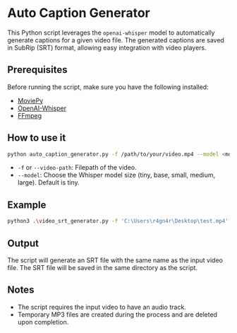# Auto Caption Generator

This Python script leverages the `openai-whisper` model to automatically generate captions for a given video file. The generated captions are saved in SubRip (SRT) format, allowing easy integration with video players.

## Prerequisites

Before running the script, make sure you have the following installed:

- [MoviePy](https://zulko.github.io/moviepy/)
- [OpenAI-Whisper](https://pypi.org/project/openai-whisper/)
- [FFmpeg](https://www.ffmpeg.org/)

## How to use it

```bash
python auto_caption_generator.py -f /path/to/your/video.mp4 --model <model_size>
```

-  `-f` or `--video-path`: Filepath of the video.
-  `--model`: Choose the Whisper model size (tiny, base, small, medium, large). Default is tiny.

## Example

```bash
python3 .\video_srt_generator.py -f 'C:\Users\r4gn4r\Desktop\test.mp4' --model tiny
```


## Output
The script will generate an SRT file with the same name as the input video file. The SRT file will be saved in the same directory as the script.

## Notes
- The script requires the input video to have an audio track.
- Temporary MP3 files are created during the process and are deleted upon completion.
